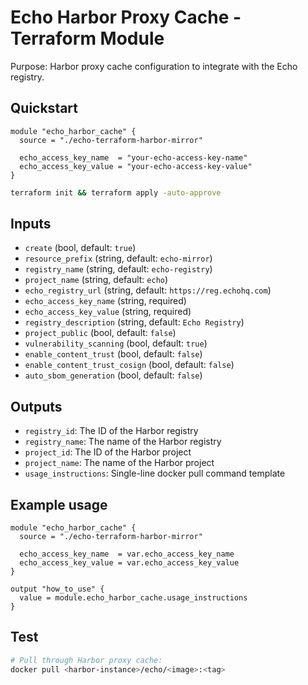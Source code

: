 # Echo Harbor Proxy Cache - Terraform Module

Purpose: Harbor proxy cache configuration to integrate with the Echo registry.

## Quickstart

```hcl
module "echo_harbor_cache" {
  source = "./echo-terraform-harbor-mirror"

  echo_access_key_name  = "your-echo-access-key-name"
  echo_access_key_value = "your-echo-access-key-value"
}
```

```bash
terraform init && terraform apply -auto-approve
```

## Inputs
- `create` (bool, default: `true`)
- `resource_prefix` (string, default: `echo-mirror`)
- `registry_name` (string, default: `echo-registry`)  
- `project_name` (string, default: `echo`)
- `echo_registry_url` (string, default: `https://reg.echohq.com`)
- `echo_access_key_name` (string, required)
- `echo_access_key_value` (string, required)
- `registry_description` (string, default: `Echo Registry`)
- `project_public` (bool, default: `false`)
- `vulnerability_scanning` (bool, default: `true`)
- `enable_content_trust` (bool, default: `false`)
- `enable_content_trust_cosign` (bool, default: `false`)
- `auto_sbom_generation` (bool, default: `false`)

## Outputs
- `registry_id`: The ID of the Harbor registry
- `registry_name`: The name of the Harbor registry
- `project_id`: The ID of the Harbor project
- `project_name`: The name of the Harbor project
- `usage_instructions`: Single-line docker pull command template

## Example usage
```hcl
module "echo_harbor_cache" {
  source = "./echo-terraform-harbor-mirror"
  
  echo_access_key_name  = var.echo_access_key_name
  echo_access_key_value = var.echo_access_key_value
}

output "how_to_use" {
  value = module.echo_harbor_cache.usage_instructions
}
```

## Test
```bash
# Pull through Harbor proxy cache:
docker pull <harbor-instance>/echo/<image>:<tag>
``` 
